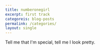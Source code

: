 ```yaml
---
title: numberonegirl
excerpt: first track
categoreis: blog-posts
permalink: /categories/
layout: single
---
```


Tell me that I'm special, tell me I look pretty. 
